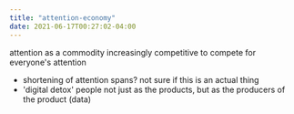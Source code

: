 ```yaml
---
title: "attention-economy"
date: 2021-06-17T00:27:02-04:00
---
```


attention as a commodity
increasingly competitive to compete for everyone's attention
* shortening of attention spans? not sure if this is an actual thing
* 'digital detox'
people not just as the products, but as the producers of the product (data)